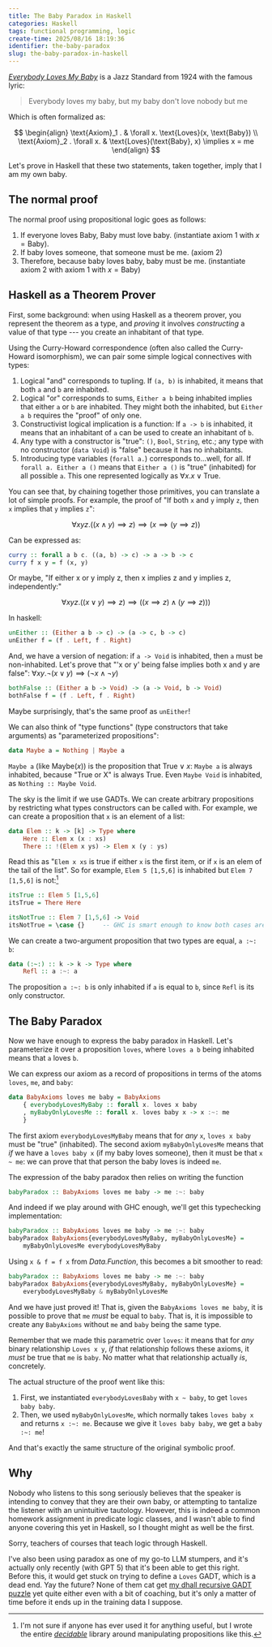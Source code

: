 ```yaml
---
title: The Baby Paradox in Haskell
categories: Haskell
tags: functional programming, logic
create-time: 2025/08/16 18:19:36
identifier: the-baby-paradox
slug: the-baby-paradox-in-haskell
---
```


*[Everybody Loves My Baby][]* is a Jazz Standard from 1924 with the famous
lyric:

[Everybody Loves My Baby]: https://en.wikipedia.org/wiki/Everybody_Loves_My_Baby

> Everybody loves my baby, but my baby don't love nobody but me

Which is often formalized as:

$$
\begin{align}
\text{Axiom}_1 . & \forall x. \text{Loves}(x, \text{Baby})  \\
\text{Axiom}_2 . \forall x. & \text{Loves}(\text{Baby}, x) \implies x = me
\end{align}
$$

Let's prove in Haskell that these two statements, taken together, imply that I
am my own baby.

## The normal proof

The normal proof using propositional logic goes as follows:

1. If everyone loves Baby, Baby must love baby. (instantiate axiom 1 with $x =
   \text{Baby}$).
2. If baby loves someone, that someone must be me. (axiom 2)
3. Therefore, because baby loves baby, baby must be me. (instantiate axiom 2
   with axiom 1 with $x = \text{Baby}$)

## Haskell as a Theorem Prover

First, some background: when using Haskell as a theorem prover, you represent
the theorem as a type, and _proving_ it involves _constructing_ a value of that
type --- you create an inhabitant of that type.

Using the Curry-Howard correspondence (often also called the Curry-Howard
isomorphism), we can pair some simple logical connectives with types:

1.  Logical "and" corresponds to tupling. If `(a, b)` is inhabited, it means
    that both `a` and `b` are inhabited.
2.  Logical "or" corresponds to sums, `Either a b` being inhabited implies that
    either `a` or `b` are inhabited. They might both the inhabited, but `Either
    a b` requires the "proof" of only one.
3.  Constructivist logical implication is a function: If `a -> b` is inhabited,
    it means that an inhabitant of `a` can be used to create an inhabitant of
    `b`.
4.  Any type with a constructor is "true": `()`, `Bool`, `String`, etc.; any
    type with no constructor (`data Void`) is "false" because it has no
    inhabitants.
5.  Introducing type variables (`forall a.`) corresponds to...well, for all. If
    `forall a. Either a ()` means that `Either a ()` is "true" (inhabited) for
    all possible `a`.  This one represented logically as $\forall x. x \lor
    \text{True}$.

You can see that, by chaining together those primitives, you can translate a
lot of simple proofs. For example, the proof of "If both `x` and `y` imply `z`,
then `x` implies that `y` implies `z`":

$$
\forall x y z. ((x \wedge y) \implies z) \implies (x \implies (y \implies z))
$$

Can be expressed as:

```haskell
curry :: forall a b c. ((a, b) -> c) -> a -> b -> c
curry f x y = f (x, y)
```

Or maybe, "If either x or y imply z, then x implies z and y implies z,
independently:"

$$
\forall x y z. ((x \lor y) \implies z) \implies ((x \implies z) \land (y \implies z)))
$$

In haskell:

```haskell
unEither :: (Either a b -> c) -> (a -> c, b -> c)
unEither f = (f . Left, f . Right)
```

And, we have a version of negation: if `a -> Void` is inhabited, then `a` must
be non-inhabited. Let's prove that "'x or y' being false implies both x and y
are false": $\forall x y. \neg(x \lor y) \implies (\neg x \wedge \neg y)$

```haskell
bothFalse :: (Either a b -> Void) -> (a -> Void, b -> Void)
bothFalse f = (f . Left, f . Right)
```

Maybe surprisingly, that's the same proof as `unEither`!

We can also think of "type functions" (type constructors that take arguments)
as "parameterized propositions":

```haskell
data Maybe a = Nothing | Maybe a
```

`Maybe a` (like $\text{Maybe}(x)$) is the proposition that $\text{True} \lor x$:
`Maybe a` is always inhabited, because "True or X" is always True. Even `Maybe
Void` is inhabited, as `Nothing :: Maybe Void`.

The sky is the limit if we use GADTs. We can create arbitrary propositions by
restricting what types constructors can be called with. For example, we can
create a proposition that `x` is an element of a list:

```haskell
data Elem :: k -> [k] -> Type where
    Here :: Elem x (x : xs)
    There :: !(Elem x ys) -> Elem x (y : ys)
```

Read this as "`Elem x xs` is true if either `x` is the first item, or if `x` is
an elem of the tail of the list". So for example, `Elem 5 [1,5,6]` is inhabited
but `Elem 7 [1,5,6]` is not:[^decidablenote]

```haskell
itsTrue :: Elem 5 [1,5,6]
itsTrue = There Here

itsNotTrue :: Elem 7 [1,5,6] -> Void
itsNotTrue = \case {}     -- GHC is smart enough to know both cases are invalid
```

[^decidablenote]: I'm not sure if anyone has ever used it for anything useful,
but I wrote the entire *[decidable][]* library around manipulating propositions
like this.

[decidable]: https://hackage.haskell.org/package/decidable

We can create a two-argument proposition that two types are equal, `a :~: b`:

```haskell
data (:~:) :: k -> k -> Type where
    Refl :: a :~: a
```

The proposition `a :~: b` is only inhabited if `a` is equal to `b`, since
`Refl` is its only constructor.

## The Baby Paradox

Now we have enough to express the baby paradox in Haskell. Let's parameterize
it over a proposition `loves`, where `loves a b` being inhabited means that `a`
loves `b`.

We can express our axiom as a record of propositions in terms of the atoms
`loves`, `me`, and `baby`:

```haskell
data BabyAxioms loves me baby = BabyAxioms
    { everybodyLovesMyBaby :: forall x. loves x baby
    , myBabyOnlyLovesMe :: forall x. loves baby x -> x :~: me
    }
```

The first axiom `everybodyLovesMyBaby` means that for _any_ `x`, `loves x baby`
must be "true" (inhabited). The second axiom `myBabyOnlyLovesMe` means that
_if_ we have a `loves baby x` (if my baby loves someone), then it must be that
`x ~ me`: we can prove that that person the baby loves is indeed `me`.

The expression of the baby paradox then relies on writing the function

```haskell
babyParadox :: BabyAxioms loves me baby -> me :~: baby
```

And indeed if we play around with GHC enough, we'll get this typechecking
implementation:

```haskell
babyParadox :: BabyAxioms loves me baby -> me :~: baby
babyParadox BabyAxioms{everybodyLovesMyBaby, myBabyOnlyLovesMe} =
    myBabyOnlyLovesMe everybodyLovesMyBaby
```

Using `x & f = f x` from *Data.Function*, this becomes a bit smoother to read:

```haskell
babyParadox :: BabyAxioms loves me baby -> me :~: baby
babyParadox BabyAxioms{everybodyLovesMyBaby, myBabyOnlyLovesMe} =
    everybodyLovesMyBaby & myBabyOnlyLovesMe
```

And we have just proved it! That is, given the `BabyAxioms loves me baby`, it
is possible to prove that `me` _must_ be equal to `baby`. That is, it is
impossible to create any `BabyAxioms` without `me` and `baby` being the same
type.

Remember that we made this parametric over `loves`: it means that for _any_
binary relationship `Loves x y`, _if_ that relationship follows these axioms,
it _must_ be true that `me` is `baby`. No matter what that relationship
actually _is_, concretely.

The actual structure of the proof went like this:

1.  First, we instantiated `everybodyLovesBaby` with `x ~ baby`, to get `loves
    baby baby`.
2.  Then, we used `myBabyOnlyLovesMe`, which normally takes `loves baby x` and
    returns `x :~: me`.  Because we give it `loves baby baby`, we get a `baby
    :~: me`!

And that's exactly the same structure of the original symbolic proof.

## Why

Nobody who listens to this song seriously believes that the speaker is
intending to convey that they are their own baby, or attempting to tantalize
the listener with an unintuitive tautology.  However, this is indeed a common
homework assignment in predicate logic classes, and I wasn't able to find
anyone covering this yet in Haskell, so I thought might as well be the first.

Sorry, teachers of courses that teach logic through Haskell.

I've also been using paradox as one of my go-to LLM stumpers, and it's actually
only recently (with GPT 5) that it's been able to get this right. Before this,
it would get stuck on trying to define a `Loves` GADT, which is a dead end.
Yay the future? None of them cat get [my dhall recursive GADT puzzle][dhall]
yet quite either even with a bit of coaching, but it's only a matter of time
before it ends up in the training data I suppose.

[dhall]: https://blog.jle.im/entry/faking-adts-and-gadts.html#recursive-gadts
